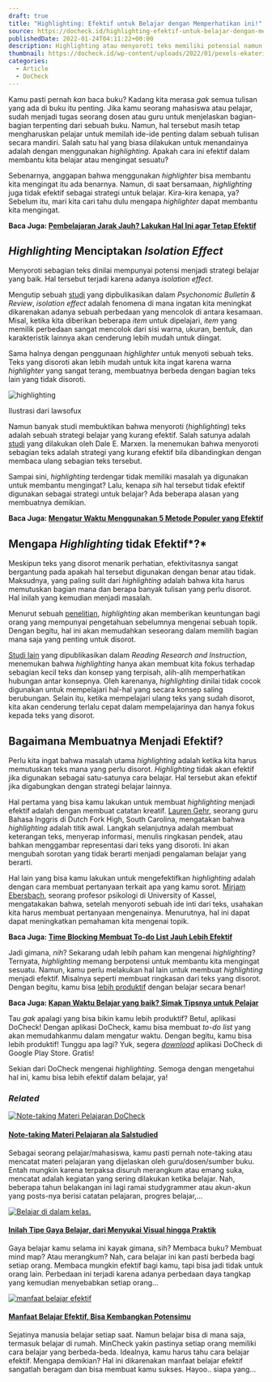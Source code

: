 ```yaml
---
draft: true
title: "Highlighting: Efektif untuk Belajar dengan Memperhatikan ini!"
source: https://docheck.id/highlighting-efektif-untuk-belajar-dengan-memperhatikan-ini/
publishedDate: 2022-01-24T04:11:22+00:00
description: Highlighting atau menyoroti teks memiliki potensial namun kurang efektif sebagai strategi belajar. Kira-kira kenapa, ya? Ayo kita cari tahu!
thumbnail: https://docheck.id/wp-content/uploads/2022/01/pexels-ekaterina-bolovtsova-6193078-1200x800.jpg
categories:
  - Article
  - DoCheck
---
```


Kamu pasti pernah _kan_ baca buku? Kadang kita merasa _gak_ semua tulisan yang ada di buku itu penting. Jika kamu seorang mahasiswa atau pelajar, sudah menjadi tugas seorang dosen atau guru untuk menjelaskan bagian-bagian terpenting dari sebuah buku. Namun, hal tersebut masih tetap mengharuskan pelajar untuk memilah ide-ide penting dalam sebuah tulisan secara mandiri. Salah satu hal yang biasa dilakukan untuk menandainya adalah dengan menggunakan _highlighting_. Apakah cara ini efektif dalam membantu kita belajar atau mengingat sesuatu?

Sebenarnya, anggapan bahwa menggunakan _highlighter_ bisa membantu kita mengingat itu ada benarnya. Namun, di saat bersamaan, _highlighting_ juga tidak efektif sebagai strategi untuk belajar. Kira-kira kenapa, ya? Sebelum itu, mari kita cari tahu dulu mengapa _highlighter_ dapat membantu kita mengingat.

**Baca Juga: [Pembelajaran Jarak Jauh? Lakukan Hal Ini agar Tetap Efektif](https://docheck.id/pembelajaran-jarak-jauh-lakukan-hal-ini-agar-tetap-efektif/)**

## _Highlighting_ Menciptakan _Isolation Effect_

Menyoroti sebagian teks dinilai mempunyai potensi menjadi strategi belajar yang baik. Hal tersebut terjadi karena adanya _isolation effect_.

Mengutip sebuah [studi](https://link.springer.com/content/pdf/10.3758/BF03214414.pdf) yang dipbulikasikan dalam _Psychonomic Bulletin & Review_, _isolation effect_ adalah fenomena di mana ingatan kita meningkat dikarenakan adanya sebuah perbedaan yang mencolok di antara kesamaan. Misal, ketika kita diberikan beberapa _item_ untuk dipelajari, _item_ yang memilik perbedaan sangat mencolok dari sisi warna, ukuran, bentuk, dan karakteristik lainnya akan cenderung lebih mudah untuk diingat.

Sama halnya dengan penggunaan _highlighter_ untuk menyoti sebuah teks. Teks yang disoroti akan lebih mudah untuk kita ingat karena warna _highlighter_ yang sangat terang, membuatnya berbeda dengan bagian teks lain yang tidak disoroti.

![highlighting](https://docheck.id/wp-content/uploads/2022/01/isolation-effect.png)

Ilustrasi dari lawsofux

Namun banyak studi membuktikan bahwa menyoroti (_highlighting_) teks adalah sebuah strategi belajar yang kurang efektif. Salah satunya adalah [studi](https://eric.ed.gov/?id=EJ530509) yang dilakukan oleh Dale E. Marxen. Ia menemukan bahwa menyoroti sebagian teks adalah strategi yang kurang efektif bila dibandingkan dengan membaca ulang sebagian teks tersebut.

Sampai sini, _highlighting_ terdengar tidak memiliki masalah ya digunakan untuk membantu mengingat? Lalu, kenapa _sih_ hal tersebut tidak efektif digunakan sebagai strategi untuk belajar? Ada beberapa alasan yang membuatnya demikian.

**Baca Juga: [Mengatur Waktu Menggunakan 5 Metode Populer yang Efektif](https://docheck.id/mengatur-waktu-menggunakan-5-metode-populer-yang-efektif/)**

## Mengapa _Highlighting_ tidak Efektif*?*

Meskipun teks yang disorot menarik perhatian, efektivitasnya sangat bergantung pada apakah hal tersebut digunakan dengan benar atau tidak. Maksudnya, yang paling sulit dari _highlighting_ adalah bahwa kita harus memutuskan bagian mana dan berapa banyak tulisan yang perlu disorot. Hal inilah yang kemudian menjadi masalah.

Menurut sebuah [penelitian](https://psycnet.apa.org/record/1956-01516-001), _highlighting_ akan memberikan keuntungan bagi orang yang mempunyai pengetahuan sebelumnya mengenai sebuah topik. Dengan begitu, hal ini akan memudahkan seseorang dalam memilih bagian mana saja yang penting untuk disorot.

[Studi lain](https://www.tandfonline.com/doi/abs/10.1080/19388079209558078) yang dipublikasikan dalam _Reading Research and Instruction_, menemukan bahwa _highlighting_ hanya akan membuat kita fokus terhadap sebagian kecil teks dan konsep yang terpisah, alih-alih memperhatikan hubungan antar konsepnya. Oleh karenanya, _highlighting_ dinilai tidak cocok digunakan untuk mempelajari hal-hal yang secara konsep saling berubungan. Selain itu, ketika mempelajari ulang teks yang sudah disorot, kita akan cenderung terlalu cepat dalam mempelajarinya dan hanya fokus kepada teks yang disorot.

## Bagaimana Membuatnya Menjadi Efektif?

Perlu kita ingat bahwa masalah utama _highlighting_ adalah ketika kita harus memutuskan teks mana yang perlu disorot. _Highlighting_ tidak akan efektif jika digunakan sebagai satu-satunya cara belajar. Hal tersebut akan efektif jika digabungkan dengan strategi belajar lainnya.

Hal pertama yang bisa kamu lakukan untuk membuat _highlighting_ menjadi efektif adalah dengan membuat catatan kreatif. [Lauren Gehr](https://www.edutopia.org/article/highlighting-ineffective-heres-how-change), seorang guru Bahasa Inggris di Dutch Fork High, South Carolina, mengatakan bahwa _highlighting_ adalah titik awal. Langkah selanjutnya adalah membuat keterangan teks, menyerap informasi, menulis ringkasan pendek, atau bahkan menggambar representasi dari teks yang disoroti. Ini akan mengubah sorotan yang tidak berarti menjadi pengalaman belajar yang berarti.

Hal lain yang bisa kamu lakukan untuk mengefektifkan _highlighting_ adalah dengan cara membuat pertanyaan terkait apa yang kamu sorot. [Mirjam Ebersbach](https://www.edutopia.org/article/using-student-generated-questions-promote-deeper-thinking), seorang profesor psikologi di University of Kassel, mengatakakan bahwa, setelah menyoroti sebuah ide inti dari teks, usahakan kita harus membuat pertanyaan mengenainya. Menurutnya, hal ini dapat dapat meningkatkan pemahaman kita mengenai topik.

**Baca Juga: [Time Blocking Membuat To-do List Jauh Lebih Efektif](https://docheck.id/time-blocking-membuat-to-do-list-jauh-lebih-efektif/)**

Jadi gimana, _nih_? Sekarang udah lebih paham kan mengenai _highlighting_? Ternyata, _highlighting_ memang berpotensi untuk membantu kita mengingat sesuatu. Namun, kamu perlu melakukan hal lain untuk membuat _highlighting_ menjadi efektif. Misalnya seperti membuat ringkasan dari teks yang disorot. Dengan begitu, kamu bisa [lebih produktif](https://docheck.id/meningkatkan-produktivitas-di-tahun-baru-cek-to-do-list-ini/) dengan belajar secara benar!

**Baca Juga: [Kapan Waktu Belajar yang baik? Simak Tipsnya untuk Pelajar](https://docheck.id/waktu-belajar-yang-baik/)**

Tau _gak_ apalagi yang bisa bikin kamu lebih produktif? Betul, aplikasi DoCheck! Dengan aplikasi DoCheck, kamu bisa membuat _to-do list_ yang akan memudahkanmu dalam mengatur waktu. Dengan begitu, kamu bisa lebih produktif! Tunggu apa lagi? Yuk, segera _[download](https://play.google.com/store/apps/details?id=com.docheck.docheck)_ aplikasi DoCheck di Google Play Store. Gratis!

Sekian dari DoCheck mengenai _highlighting_. Semoga dengan mengetahui hal ini, kamu bisa lebih efektif dalam belajar, ya!

### _Related_

[![Note-taking Materi Pelajaran DoCheck](https://i2.wp.com/docheck.id/wp-content/uploads/2022/04/Note-taking-Materi-Pelajaran-DoCheck.jpg?resize=350%2C200&ssl=1)](https://docheck.id/note-taking-materi-pelajaran-ala-salstudied/ "Note-taking Materi Pelajaran ala Salstudied")

#### [Note-taking Materi Pelajaran ala Salstudied](https://docheck.id/note-taking-materi-pelajaran-ala-salstudied/ "Note-taking Materi Pelajaran ala Salstudied")

Sebagai seorang pelajar/mahasiswa, kamu pasti pernah note-taking atau mencatat materi pelajaran yang dijelaskan oleh guru/dosen/sumber buku. Entah mungkin karena terpaksa disuruh merangkum atau emang suka, mencatat adalah kegiatan yang sering dilakukan ketika belajar. Nah, beberapa tahun belakangan ini lagi ramai studygrammer atau akun-akun yang posts-nya berisi catatan pelajaran, progres belajar,…

[![Belajar di dalam kelas.](https://i0.wp.com/docheck.id/wp-content/uploads/2022/03/pexels-tima-miroshnichenko-5428003.jpg?resize=350%2C200&ssl=1)](https://docheck.id/inilah-tipe-gaya-belajar-dari-menyukai-visual-hingga-praktik/ "Inilah Tipe Gaya Belajar, dari Menyukai Visual hingga Praktik")

#### [Inilah Tipe Gaya Belajar, dari Menyukai Visual hingga Praktik](https://docheck.id/inilah-tipe-gaya-belajar-dari-menyukai-visual-hingga-praktik/ "Inilah Tipe Gaya Belajar, dari Menyukai Visual hingga Praktik")

Gaya belajar kamu selama ini kayak gimana, sih? Membaca buku? Membuat mind map? Atau merangkum? Nah, cara belajar ini kan pasti berbeda bagi setiap orang. Membaca mungkin efektif bagi kamu, tapi bisa jadi tidak untuk orang lain. Perbedaan ini terjadi karena adanya perbedaan daya tangkap yang kemudian menyebabkan setiap orang…

[![manfaat belajar efektif](https://i1.wp.com/docheck.id/wp-content/uploads/2022/11/manfaat-belajar-efektif.png?resize=350%2C200&ssl=1)](https://docheck.id/manfaat-belajar-efektif/ "Manfaat Belajar Efektif, Bisa Kembangkan Potensimu")

#### [Manfaat Belajar Efektif, Bisa Kembangkan Potensimu](https://docheck.id/manfaat-belajar-efektif/ "Manfaat Belajar Efektif, Bisa Kembangkan Potensimu")

Sejatinya manusia belajar setiap saat. Namun belajar bisa di mana saja, termasuk belajar di rumah. MinCheck yakin pastinya setiap orang memiliki cara belajar yang berbeda-beda. Idealnya, kamu harus tahu cara belajar efektif. Mengapa demikian? Hal ini dikarenakan manfaat belajar efektif sangatlah beragam dan bisa membuat kamu sukses. Hayoo.. siapa yang…

